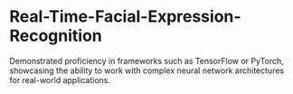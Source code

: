 # Real-Time-Facial-Expression-Recognition
Demonstrated proficiency in frameworks such as TensorFlow or PyTorch, showcasing the ability to work with complex neural network architectures for real-world applications.
